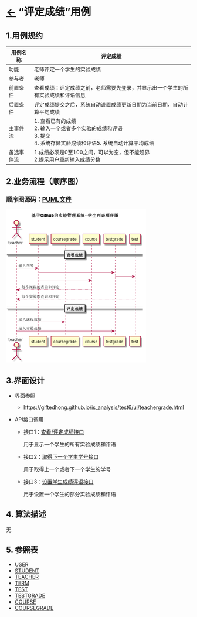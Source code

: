 # [←](../README.md) “评定成绩”用例

## 1.用例规约
|用例名称|评定成绩|
|-----|-----|
|功能 | 老师评定一个学生的实验成绩|
|参与者 | 老师|
|前置条件|查看成绩：评定成绩之前，老师需要先登录，并显示出一个学生的所有实验成绩和评语信息|
|后置条件|评定成绩提交之后，系统自动设置成绩更新日期为当前日期，自动计算平均成绩|
|主事件流|	1. 查看已有的成绩<br/> 2. 输入一个或者多个实验的成绩和评语<br/> 3. 提交<br/> 4. 系统存储实验成绩和评语5. 系统自动计算平均成绩<br/>|
|备选事件流|1.成绩必须是0至100之间，可以为空，但不能超界<br/> 2.提示用户重新输入成绩分数|

## 2.业务流程（顺序图）
### 顺序图源码：[PUML文件](../puml/puml评定成绩顺序图.puml)
![](../images/png评定成绩顺序图.png)

## 3.界面设计
- 界面参照
    - https://giftedhong.github.io/is_analysis/test6/ui/teachergrade.html

- API接口调用
    - 接口1：[查看/评定成绩接口](../others/getOneStudentResults.md)

        用于显示一个学生的所有实验成绩和评语
    - 接口2：[取得下一个学生学号接口](../others/getOneStudentResults.md)

        用于取得上一个或者下一个学生的学号
    - 接口3：[设置学生成绩评语接口](../others/getOneStudentResults.md)

        用于设置一个学生的部分实验成绩和评语

## 4. 算法描述
无

## 5. 参照表
- [USER](数据库设计.md/#USER)
- [STUDENT](数据库设计.md/#STUDENT)
- [TEACHER](数据库设计.md/#TEACHER)
- [TERM](数据库设计.md/#TERM)
- [TEST](数据库设计.md/#TESTS)
- [TESTGRADE](数据库设计.md/#TESTGRADE)
- [COURSE](数据库设计.md/#COURSE)
- [COURSEGRADE](数据库设计.md/#COURSEGRADE)
